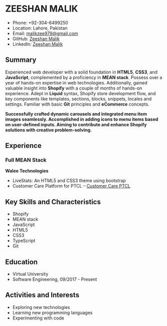 # ZEESHAN MALIK

- Phone: +92-304-6499250
- Location: Lahore, Pakistan
- Email: malikzee979@gmail.com
- GitHub: [Zeeshan Malik](https://github.com/zmmalik)
- LinkedIn: [Zeeshan Malik](https://www.linkedin.com/in/zeeshan-malik-680a6a222/)

## Summary

Experienced web developer with a solid foundation in **HTML5**, **CSS3**, and **JavaScript**, complemented by a proficiency in **MEAN stack**. Possess over a year of hands-on expertise in web technologies. Additionally, gained valuable insight into **Shopify** with a couple of months of hands-on experience. Adept in **Liquid** syntax, Shopify store development flow, and key components like templates, sections, blocks, snippets, locales and settings. Familiar with basic **Git** principles and **eCommerce** concepts.

**Successfully crafted dynamic carousels and integrated menu item images seamlessly. Accomplished in adding icons to menu items based on user-defined inputs. Aiming to contribute and enhance Shopify solutions with creative problem-solving.**

## Experience

### Full MEAN Stack
**Walee Technologies**

- LiveStats: An HTML5 and CSS3 theme using bootstrap 
- Customer Care Platform for PTCL – [Customer Care PTCL](https://www.staging.foodpanda.walee.pk)

## Key Skills and Characteristics

- Shopify
- MEAN stack
- JavaScript
- HTML5
- CSS3
- TypeScript
- Git

## Education

- Virtual University
- Software Engineering, 09/2017 - Present

## Activities and Interests

- Exploring new technologies
- Learning new programming languages
- Experimenting with code
